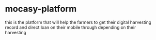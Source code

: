 # mocasy-platform
this is the platform that will help the farmers to get their digital harvesting record  and direct loan on their mobile through depending on their harvesting
